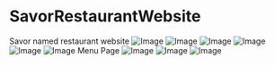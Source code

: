 # SavorRestaurantWebsite
Savor named restaurant website 
![Image](https://github.com/user-attachments/assets/e020f8ee-9a46-42e4-aad3-f449c3e1acea)
![Image](https://github.com/user-attachments/assets/3b03e0ce-cc38-4db6-bae7-f3bf5825fb05)
![Image](https://github.com/user-attachments/assets/60028fae-fc94-4e63-9cd7-7da3e1ef474a)
![Image](https://github.com/user-attachments/assets/2ce0c374-c1f9-44a1-803b-039047c811d3)
![Image](https://github.com/user-attachments/assets/2972599a-bd4c-49e2-8716-72af009d2b26)
![Image](https://github.com/user-attachments/assets/7a314b73-e235-4d48-b68e-04f85bc54233)
Menu Page
![Image](https://github.com/user-attachments/assets/54a0a385-f8a4-4366-849b-332cb5c3e6da)
![Image](https://github.com/user-attachments/assets/18e8a3b0-c8d4-4fee-a47c-1330b55e02b5)
![Image](https://github.com/user-attachments/assets/7e3311ba-7892-46b4-b32f-436e97946854)
